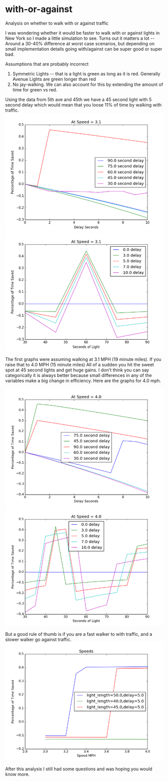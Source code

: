 # with-or-against
Analysis on whether to walk with or against traffic

I was wondering whether it would be faster to walk with or against lights in New York so I made a little simulation to see.
Turns out it matters a lot -- Around a 30-40% difference at worst case scenarios, but depending on small implementation details going with/against can be super good or super bad.

Assumptions that are probably incorrect
1) Symmetric Lights -- that is a light is green as long as it is red.  Generally Avenue Lights are green longer than red
2) No jay-walking.  We can also account for this by extending the amount of time for green vs red.

Using the data from 5th ave and 45th we have a 45 second light with 5 second delay which would mean that you loose 11% of time by walking with traffic.
![durations_speed_3.1](/img/durations_speed_3.1.png)
![light_seconds_speed_3.1](/img/light_seconds_speed_3.1.png)

The first graphs were assuming walking at 3.1 MPH (19 minute miles).  If you raise that to 4.0 MPH (15 minute miles) All of a sudden you hit the sweet spot at 45 second lights and get huge gains.  I don't think you can say categorically it is always better because small differences in any of the variables make a big change in efficiency. Here are the graphs for 4.0 mph.

![durations_speed_4.0](/img/durations_speed_4.0.png)
![light_seconds_speed_4.0](/img/light_seconds_speed_4.0.png)

 But a good rule of thumb is if you are a fast walker to with traffic, and a slower walker go against traffic.
 ![speed_vs_time](/img/speed_vs_time.png)
 

After this analysis I still had some questions and was hoping you would know more.
